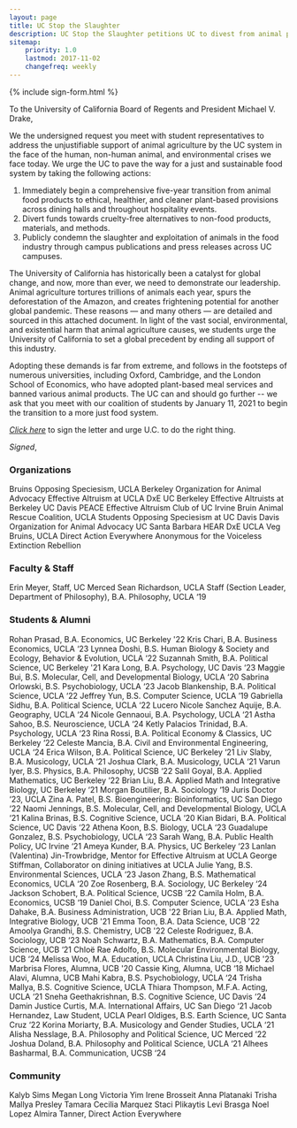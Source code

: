 ```yaml
---
layout: page
title: UC Stop the Slaughter
description: UC Stop the Slaughter petitions UC to divest from animal products.
sitemap:
    priority: 1.0
    lastmod: 2017-11-02
    changefreq: weekly
---
```


{% include sign-form.html %}

To the University of California Board of Regents and President Michael V. Drake,

We the undersigned request you meet with student representatives to address the unjustifiable support of animal agriculture by the UC system in the face of the human, non-human animal, and environmental crises we face today. We urge the UC to pave the way for a just and sustainable food system by taking the following actions: 

1. Immediately begin a comprehensive five-year transition from animal food products to ethical, healthier, and cleaner plant-based provisions across dining halls and throughout hospitality events.
2. Divert funds towards cruelty-free alternatives to non-food products, materials, and methods.
3. Publicly condemn the slaughter and exploitation of animals in the food industry through campus publications and press releases across UC campuses.

The University of California has historically been a catalyst for global change, and now, more than ever, we need to demonstrate our leadership. Animal agriculture tortures trillions of animals each year, spurs the deforestation of the Amazon, and creates frightening potential for another global pandemic. These reasons — and many others — are detailed and sourced in this  attached document. In light of the vast social, environmental, and existential harm that animal agriculture causes, we students urge the University of California to set a global precedent by ending all support of this industry.

Adopting these demands is far from extreme, and follows in the footsteps of numerous universities, including Oxford, Cambridge, and the London School of Economics, who have adopted plant-based meal services and banned various animal products. The UC can and should go further -- we ask that you meet with our coalition of students by January 11, 2021 to begin the transition to a more just food system.

[*Click here*](/sign/ "Sign the Petition") to sign the letter and urge U.C. to do the right thing.

*Signed*,

### Organizations

Bruins Opposing Speciesism, UCLA
Berkeley Organization for Animal Advocacy
Effective Altruism at UCLA
DxE UC Berkeley
Effective Altruists at Berkeley
UC Davis PEACE
Effective Altruism Club of UC Irvine
Bruin Animal Rescue Coalition, UCLA
Students Opposing Speciesism at UC Davis
Davis Organization for Animal Advocacy
UC Santa Barbara HEAR
DxE UCLA
Veg Bruins, UCLA
Direct Action Everywhere
Anonymous for the Voiceless
Extinction Rebellion

### Faculty & Staff
Erin Meyer, Staff, UC Merced
Sean Richardson, UCLA Staff (Section Leader, Department of Philosophy), B.A. Philosophy, UCLA ‘19

### Students & Alumni
Rohan Prasad, B.A. Economics, UC Berkeley '22
Kris Chari, B.A. Business Economics, UCLA ‘23
Lynnea Doshi, B.S. Human Biology & Society and Ecology, Behavior & Evolution, UCLA ‘22
Suzannah Smith, B.A. Political Science, UC Berkeley '21
Kara Long, B.A. Psychology, UC Davis ‘23
Maggie Bui, B.S. Molecular, Cell, and Developmental Biology, UCLA ‘20
Sabrina Orlowski, B.S. Psychobiology, UCLA ‘23
Jacob Blankenship, B.A. Political Science, UCLA ‘22
Jeffrey Yun, B.S. Computer Science, UCLA ’19
Gabriella Sidhu, B.A. Political Science, UCLA ‘22
Lucero Nicole Sanchez Aquije, B.A. Geography, UCLA ‘24
Nicole Gennaoui, B.A. Psychology, UCLA ‘21
Astha Sahoo, B.S. Neuroscience, UCLA ‘24
Ketly Palacios Trinidad, B.A. Psychology, UCLA ‘23
Rina Rossi, B.A. Political Economy & Classics, UC Berkeley ‘22
Celeste Mancia, B.A. Civil and Environmental Engineering, UCLA ‘24
Erica Wilson, B.A. Political Science, UC Berkeley ‘21
Liv Slaby, B.A. Musicology, UCLA ‘21
Joshua Clark, B.A. Musicology, UCLA ‘21
Varun Iyer, B.S. Physics, B.A. Philosophy, UCSB ‘22
Salil Goyal, B.A. Applied Mathematics, UC Berkeley ‘22
Brian Liu, B.A. Applied Math and Integrative Biology, UC Berkeley ‘21
Morgan Boutilier, B.A. Sociology ‘19 Juris Doctor ‘23, UCLA
Zina A. Patel, B.S. Bioengineering: Bioinformatics, UC San Diego ‘22
Naomi Jennings, B.S. Molecular, Cell, and Developmental Biology, UCLA ‘21
Kalina Brinas, B.S. Cognitive Science, UCLA ‘20
Kian Bidari, B.A. Political Science, UC Davis ‘22
Athena Koon, B.S. Biology, UCLA ‘23
Guadalupe Gonzalez, B.S. Psychobiology, UCLA ‘23
Sarah Wang, B.A. Public Health Policy, UC Irvine ‘21
Ameya Kunder, B.A. Physics, UC Berkeley ‘23
Lanlan (Valentina) Jin-Trowbridge, Mentor for Effective Altruism at UCLA
George Stiffman, Collaborator on dining initiatives at UCLA
Julie Yang, B.S. Environmental Sciences, UCLA ‘23
Jason Zhang, B.S. Mathematical Economics, UCLA ‘20
Zoe Rosenberg, B.A. Sociology, UC Berkeley ‘24
Jackson Schobert, B.A. Political Science, UCSB ‘22
Camila Holm, B.A. Economics, UCSB ‘19
Daniel Choi, B.S. Computer Science, UCLA ‘23
Esha Dahake, B.A. Business Administration, UCB '22
Brian Liu, B.A. Applied Math, Integrative Biology, UCB '21
Emma Toon, B.A. Data Science, UCB '22
Amoolya Grandhi, B.S. Chemistry, UCB '22
Celeste Rodriguez, B.A. Sociology, UCB ‘23
Noah Schwartz, B.A. Mathematics, B.A. Computer Science, UCB ‘21
Chloë Rae Adolfo, B.S. Molecular Environmental Biology, UCB ‘24
Melissa Woo, M.A. Education, UCLA
Christina Liu, J.D., UCB '23
Marbrisa Flores, Alumna, UCB '20
Cassie King, Alumna, UCB ‘18
Michael Alavi, Alumna, UCB
Mahi Kabra, B.S. Psychobiology, UCLA ‘24
Trisha Mallya, B.S. Cognitive Science, UCLA
Thiara Thompson, M.F.A. Acting, UCLA ‘21
Sneha Geethakrishnan, B.S. Cognitive Science, UC Davis ‘24
Damin Justice Curtis, M.A. International Affairs, UC San Diego ‘21
Jacob Hernandez, Law Student, UCLA
Pearl Oldiges, B.S. Earth Science, UC Santa Cruz ‘22
Korina Moriarty, B.A. Musicology and Gender Studies, UCLA ‘21
Alisha Nesslage, B.A. Philosophy and Political Science, UC Merced ‘22
Joshua Doland, B.A. Philosophy and Political Science, UCLA ‘21
Alhees Basharmal, B.A. Communication, UCSB ‘24

### Community
Kalyb Sims
Megan Long
Victoria Yim
Irene Brosseit
Anna Platanaki
Trisha Mallya
Presley Tamara
Cecilia Marquez
Staci Plikaytis
Levi Brasga
Noel Lopez
Almira Tanner, Direct Action Everywhere

